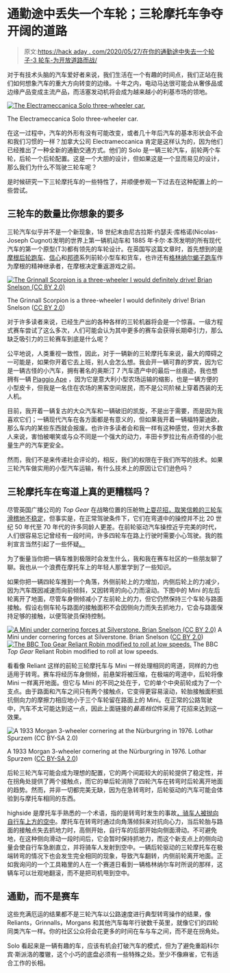 # 通勤途中丢失一个车轮；三轮摩托车争夺开阔的道路

> 原文:[https://hack aday . com/2020/05/27/在你的通勤途中失去一个轮子-3 轮车-为开放道路而战/](https://hackaday.com/2020/05/27/losing-a-wheel-on-your-commute-3-wheelers-vie-for-the-open-road/)

对于有技术头脑的汽车爱好者来说，我们生活在一个有趣的时间点，我们正站在我们如何想象汽车的重大方向转变的边缘。十年之内，电动马达很可能会从奢侈品或边缘产品变成主流产品，而活塞发动机将会成为越来越小的利基市场的领地。

[![The Electrameccanica Solo three-wheeler car.](../Images/1326a54577416c5436422420b332dc95.png)](https://hackaday.com/wp-content/uploads/2020/05/SOLO-Front-View.jpg)

The Electrameccanica Solo three-wheeler car.

在这一过程中，汽车的外形有没有可能改变，或者几十年后汽车的基本形状会不会和我们习惯的一样？加拿大公司 Electrameccanica 肯定是这样认为的，因为他们已经推出了一种全新的通勤交通方式。他们的 Solo 是一辆三轮汽车，前轮两个车轮，后轮一个后轮配置。这是一个大胆的设计，但如果这是一个显而易见的设计，那么我们为什么不驾驶三轮车呢？

是时候研究一下三轮摩托车的一些特性了，并顺便参观一下过去在这种配置上的一些尝试。

## 三轮车的数量比你想象的要多

三轮汽车似乎并不是一个新现象，18 世纪末由尼古拉斯·约瑟夫·库格诺(Nicolas-Joseph Cugnot)发明的世界上第一辆机动车和 1885 年卡尔·本茨发明的所有现代汽车的第一个原型(T3)都有领先的车轮设计。在英国写这篇文章时，首先想到的是[摩根后轮跑车](https://en.wikipedia.org/wiki/Morgan_Motor_Company#Early_cars:_three-wheelers_and_4-4s)、[信心](https://en.wikipedia.org/wiki/Reliant_Motors)和[邦德](https://en.wikipedia.org/wiki/Sharp%27s_Commercials)系列前轮小型车和货车，也许还有[格林纳尔蝎子跑车](https://en.wikipedia.org/wiki/Grinnall_Specialist_Cars)作为摩根的精神继承者，在摩根决定重返游戏之前。

[![The Grinnall Scorpion is a three-wheeler I would definitely drive! Brian Snelson (CC BY 2.0)](../Images/b2dc6bceaebd5e11840c6127124a88b1.png)](https://hackaday.com/wp-content/uploads/2020/05/1024px-Grinnall_Scorpion.jpg)

The Grinnall Scorpion is a three-wheeler I would definitely drive! Brian Snelson ([CC BY 2.0](https://commons.wikimedia.org/wiki/File:Grinnall_Scorpion.jpg))

对于许多读者来说，已经生产出的各种各样的三轮机器将会是一个惊喜。一级方程式赛车尝试了这么多次，人们可能会认为其中更多的赛车会获得长期牵引力，那么缺乏吸引力的三轮赛车到底是什么呢？

公平地说，人类重视一致性，因此，对于一辆新的三轮摩托车来说，最大的障碍之一可能是，如果你开着它去上班，别人会怎么想。我会开一辆可靠的罗宾，因为它是一辆古怪的小汽车，拥有著名的奥斯汀 7 汽车遗产中的最后一丝痕迹，我也想拥有一辆 [Piaggio Ape](http://www.piaggiocommercialvehicles.com/en_EN/models/ape/ape-classic/) ，因为它是意大利小型农场运输的缩影，也是一辆方便的小型皮卡，但我是一名住在农场的黑客空间居民，而不是公司阶梯上穿着西装的无人机。

目前，我开着一辆复古的大众汽车和一辆破旧的凯旋，不是出于需要，而是因为我喜欢它们；一辆现代汽车在各方面都是有意义的，但如果我开着一辆福特蒙迪欧，那么车内的某些东西就会报废。也许许多读者会和我一样有这种感觉，但对大多数人来说，害怕被嘲笑或与众不同是一个强大的动力，丰田卡罗拉比有点奇怪的小批量生产的汽车更安全。

然而，我们不是来传递社会评论的，相反，我们的权限在于我们所写的技术。如果三轮汽车做实用的小型汽车运输，有什么技术上的原因让它们逊色吗？

## 三轮摩托车在弯道上真的更糟糕吗？

尽管英国广播公司的 *Top Gear* 在战略位置的压舱物[上耍花招，取笑信赖的三轮车滑稽地不稳定](https://www.youtube.com/watch?v=QQh56geU0X8)，但事实是，在正常驾驶条件下，它们在弯道中的操控并不比 20 世纪 50 年代至 70 年代的许多同龄人更差。在前轮驱动汽车操控近乎完美的时代，人们很容易忘记曾经有一段时间，许多四轮车在路上行驶时需要小心驾驶。我的胜利宣言当然引起了一些怀疑[。](https://www.canleyclassics.com/?archive=swing-springs)

为了衡量当你把一辆车推到极限时会发生什么，我和我在赛车社区的一些朋友聊了聊。我也从一个浪费在摩托车上的年轻人那里学到了一些知识。

如果你把一辆四轮车推到一个角落，外侧前轮上的力增加，内侧后轮上的力减少，因为汽车既因减速而向前倾斜，又因转弯的向心力而滚动。下图中的 Mini 的左后轮离开了地面，尽管车身侧倾减小了左前轮上的力，但它仍然保持三个车轮与路面接触。假设右侧车轮与路面的接触面积不会因侧向力而失去抓地力，它会与路面保持足够的接触，以便驾驶员保持控制。

 [![A Mini under cornering forces at Silverstone. Brian Snelson (CC BY 2.0)](../Images/4573b265776b29e8df12ceb5944ecae1.png "1024px-Mini_-_Flickr_-_exfordy_(4)")](https://hackaday.com/2020/05/27/losing-a-wheel-on-your-commute-3-wheelers-vie-for-the-open-road/1024px-mini_-_flickr_-_exfordy_4/) A Mini under cornering forces at Silverstone. Brian Snelson ([CC BY 2.0](https://commons.wikimedia.org/wiki/File:Mini_-_Flickr_-_exfordy_(4).jpg)) [![The BBC Top Gear Reliant Robin modified to roll at low speeds.](../Images/be2f11e22498dbaaaa1609b23d376312.png "bbc-top-gear-robin")](https://hackaday.com/2020/05/27/losing-a-wheel-on-your-commute-3-wheelers-vie-for-the-open-road/bbc-top-gear-robin/) The BBC *Top Gear* Reliant Robin modified to roll at low speeds.

看看像 Reliant 这样的前轮三轮摩托车与 Mini 一样处理相同的弯道，同样的力也适用于转弯。赛车将经历车身侧倾，前悬架将被压缩，在极端的弯道中，后轮将像 Mini 一样离开地面。但它与 Mini 的不同之处在于，它的单个中央前轮成为了一个支点。由于路面和汽车之间只有两个接触点，它变得更容易滚动，轮胎接触面积抵抗侧向力的摩擦力相应地小于三个车轮留在路面上的 Mini。在正常的公路驾驶中，汽车不太可能达到这一点，因此上面链接的*最高档位*件采用了花招来达到这一效果。

![A 1933 Morgan 3-wheeler cornering at the Nürburgring in 1976\. Lothar Spurzem (CC BY-SA 2.0)](../Images/c030703d57d7cb5a7eec4bcd64a7832f.png)

A 1933 Morgan 3-wheeler cornering at the Nürburgring in 1976\. Lothar Spurzem ([CC BY-SA 2.0](https://commons.wikimedia.org/wiki/File:Morgan_Threewheeler,_Matchless-Motor,_990_ccm,_Bj_1933_(1976_Sp).jpg))

后轮三轮汽车可能会成为理想的配置，它的两个间距较大的前轮提供了稳定性，并在拐角处提供了两个接触点，而它的单后轮消除了四轮汽车在转弯时后轮离开地面的趋势。然而，并非一切都完美无缺，因为在急转弯时，后轮驱动的汽车可能会体验到与摩托车相同的东西。

highside 是摩托车手熟悉的一个术语，指的是转弯时发生的事故[，骑车人被抛向自行车上方的空中](https://www.youtube.com/watch?v=JwlZiArfnYg)。摩托车在转弯时通过向角落倾斜来对抗向心力，当后轮胎与路面的接触点失去抓地力时，高侧开始，自行车的后部开始向侧面滑动。不可避免地，在这种侧向滑动一段时间后，它会暂时保持抓地力，而这个新支点上的侧向动量会使自行车急剧直立，并将骑车人发射到空中。一辆后轮驱动的三轮摩托车在极端转弯的情况下也会发生完全相同的现象，导致汽车翻转，内侧前轮离开地面。正如我询问的一个工具箱里的人在一个赛道日看到一辆格林纳尔车时所说的那样，这辆车可以壮观地翻滚，而不是把司机甩到空中。

## 通勤，而不是赛车

这些充满厄运的结果都不是三轮汽车以公路速度进行典型转弯操作的结果，像 Reliants，Grinnalls，Morgans 和其他汽车每年行驶数千英里，就像它们的四轮同类汽车一样。你的社区公众将会花更多的时间在车与车之间，而不是在拐角处。

Solo 看起来是一辆有趣的车，应该有机会打破汽车的模式，但为了避免重蹈科尔宾·斯派洛的覆辙，这个小巧的底盘必须有一些特殊之处。至少不像麻雀，它有适合工作的长相。